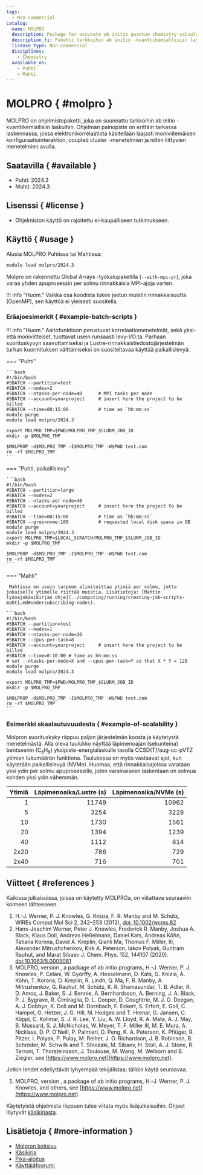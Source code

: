 ```yaml
---
tags:
  - Non-commercial
catalog:
  name: MOLPRO
  description: Package for accurate ab initio quantum chemistry calculations
  description_fi: Paketti tarkkoihin ab initio -kvanttikemiallisiin laskuihin
  license_type: Non-commercial
  disciplines:
    - Chemistry
  available_on:
    - Puhti
    - Mahti
---
```


# MOLPRO { #molpro }

MOLPRO on ohjelmistopaketti, joka on suunnattu tarkkoihin ab initio -kvanttikemiallisiin laskuihin. Ohjelman painopiste on erittäin tarkassa laskennassa, jossa elektronikorrelaatiota käsitellään laajasti moniviitemäisen konfiguraatiointeraktion, coupled cluster -menetelmien ja niihin liittyvien menetelmien avulla.

## Saatavilla { #available }

-   Puhti: 2024.3
-   Mahti: 2024.3

## Lisenssi { #license }

-  Ohjelmiston käyttö on rajoitettu ei-kaupalliseen tutkimukseen. 

## Käyttö { #usage }

Alusta MOLPRO Puhtissa tai Mahtissa:

```bash
module load molpro/2024.3
```

Molpro on rakennettu Global Arrays -työkalupaketilla (`--with-mpi-pr`), joka varaa yhden apuprosessin per solmu rinnakkaisia MPI-ajoja varten.

!!! info "Huom."
    Vaikka osa koodista tukee jaetun muistin rinnakkaisuutta (OpenMP), sen käyttöä ei yleisesti suositella.

### Eräajoesimerkit { #example-batch-scripts }

!!! info "Huom."
    Aaltofunktioon perustuvat korrelaatiomenetelmät, sekä yksi- että moniviitteiset, tuottavat usein runsaasti levy-I/O:ta. Parhaan suorituskyvyn saavuttamiseksi ja Lustre-rinnakkaistiedostojärjestelmän turhan kuormituksen välttämiseksi on suositeltavaa käyttää paikallislevyä.

=== "Puhti"

    ```bash
    #!/bin/bash
    #SBATCH --partition=test
    #SBATCH --nodes=2
    #SBATCH --ntasks-per-node=40      # MPI tasks per node
    #SBATCH --account=yourproject     # insert here the project to be billed 
    #SBATCH --time=00:15:00           # time as `hh:mm:ss`
    module purge
    module load molpro/2024.3

    export MOLPRO_TMP=$PWD/MOLPRO_TMP_$SLURM_JOB_ID
    mkdir -p $MOLPRO_TMP

    $MOLPROP -d$MOLPRO_TMP -I$MOLPRO_TMP -W$PWD test.com
    rm -rf $MOLPRO_TMP
    ```

=== "Puhti, paikallislevy"

    ```bash
    #!/bin/bash
    #SBATCH --partition=large
    #SBATCH --nodes=2
    #SBATCH --ntasks-per-node=40
    #SBATCH --account=yourproject     # insert here the project to be billed
    #SBATCH --time=00:15:00           # time as `hh:mm:ss`
    #SBATCH --gres=nvme:100           # requested local disk space in GB
    module purge
    module load molpro/2024.3
    export MOLPRO_TMP=$LOCAL_SCRATCH/MOLPRO_TMP_$SLURM_JOB_ID
    mkdir -p $MOLPRO_TMP

    $MOLPROP -d$MOLPRO_TMP -I$MOLPRO_TMP -W$PWD test.com
    rm -rf $MOLPRO_TMP
    ```

=== "Mahti"
 
     Mahtissa on usein tarpeen alimitoittaa ytimiä per solmu, jotta jokaiselle ytimelle riittää muistia. Lisätietoja: [Mahtin työnajokäsikirjan ohje](../computing/running/creating-job-scripts-mahti.md#undersubscribing-nodes).

    ```bash
    #!/bin/bash
    #SBATCH --partition=test
    #SBATCH --nodes=1
    #SBATCH --ntasks-per-node=16
    #SBATCH --cpus-per-task=8
    #SBATCH --account=yourproject     # insert here the project to be billed
    #SBATCH --time=0:10:00 # time as hh:mm:ss
    # set --ntasks-per-node=X and --cpus-per-task=Y so that X * Y = 128
    module purge
    module load molpro/2024.3

    export MOLPRO_TMP=$PWD/MOLPRO_TMP_$SLURM_JOB_ID
    mkdir -p $MOLPRO_TMP

    $MOLPROP -d$MOLPRO_TMP -I$MOLPRO_TMP -W$PWD test.com
    rm -rf $MOLPRO_TMP
    ```

### Esimerkki skaalautuvuudesta { #example-of-scalability }

Molpron suorituskyky riippuu paljon järjestelmän koosta ja käytetystä menetelmästä. Alla oleva taulukko näyttää läpimenoajan (sekunteina) bentseenin (C<sub>6</sub>H<sub>6</sub>) yksipiste-energialaskulle tasolla CCSD(T)/aug-cc-pVTZ ytimien lukumäärän funktiona. Taulukossa on myös vastaavat ajat, kun käytetään paikallislevyä (NVMe). Huomaa, että rinnakkaisajoissa varataan yksi ydin per solmu apuprosessille, joten varsinaiseen laskentaan on solmua kohden yksi ydin vähemmän. 

| Ytimiä              | Läpimenoaika/Lustre (s) | Läpimenoaika/NVMe (s) |
| ------------------: | ----------------------: | --------------------: |
|  1                  | 11749                   |   10962               |
|  5                  |  3254                   |    3228               |
| 10                  |  1730                   |    1561               |
| 20                  |  1394                   |    1239               |
| 40                  |  1112                   |     814               |
| 2x20                |   786                   |     729               |
| 2x40                |   716                   |     701               |    

## Viitteet { #references }

Kaikissa julkaisuissa, joissa on käytetty MOLPROa, on viitattava seuraaviin kolmeen lähteeseen.

1. H.-J. Werner, P. J. Knowles, G. Knizia, F. R. Manby and M. Schütz, WIREs Comput Mol Sci 2, 242–253 (2012), [doi: 10.1002/wcms.82](https://onlinelibrary.wiley.com/doi/abs/10.1002/wcms.82)
2. Hans-Joachim Werner, Peter J. Knowles, Frederick R. Manby, Joshua A. Black, Klaus Doll, Andreas Heßelmann, Daniel Kats, Andreas Köhn, Tatiana Korona, David A. Kreplin, Qianli Ma, Thomas F. Miller, III, Alexander Mitrushchenkov, Kirk A. Peterson, Iakov Polyak, Guntram Rauhut, and Marat Sibaev J. Chem. Phys. 152, 144107 (2020). [doi:10.1063/5.0005081](https://doi.org/10.1063/5.0005081)
3. MOLPRO, version , a package of ab initio programs, H.-J. Werner, P. J. Knowles, P. Celani, W. Györffy, A. Hesselmann, D. Kats, G. Knizia, A. Köhn, T. Korona, D. Kreplin, R. Lindh, Q. Ma, F. R. Manby, A. Mitrushenkov, G. Rauhut, M. Schütz, K. R. Shamasundar, T. B. Adler, R. D. Amos, J. Baker, S. J. Bennie, A. Bernhardsson, A. Berning, J. A. Black, P. J. Bygrave, R. Cimiraglia, D. L. Cooper, D. Coughtrie, M. J. O. Deegan, A. J. Dobbyn, K. Doll and M. Dornbach, F. Eckert, S. Erfort, E. Goll, C. Hampel, G. Hetzer, J. G. Hill, M. Hodges and T. Hrenar, G. Jansen, C. Köppl, C. Kollmar, S. J. R. Lee, Y. Liu, A. W. Lloyd, R. A. Mata, A. J. May, B. Mussard, S. J. McNicholas, W. Meyer, T. F. Miller III, M. E. Mura, A. Nicklass, D. P. O'Neill, P. Palmieri, D. Peng, K. A. Peterson, K. Pflüger, R. Pitzer, I. Polyak, P. Pulay, M. Reiher, J. O. Richardson, J. B. Robinson, B. Schröder, M. Schwilk and T. Shiozaki, M. Sibaev, H. Stoll, A. J. Stone, R. Tarroni, T. Thorsteinsson, J. Toulouse, M. Wang, M. Welborn and B. Ziegler, see [https://www.molpro.net](https://www.molpro.net).

Jotkin lehdet edellyttävät lyhyempää tekijälistaa; tällöin käytä seuraavaa.

1. MOLPRO, version , a package of ab initio programs, H.-J. Werner, P. J. Knowles, and others, see [https://www.molpro.net](https://www.molpro.net).

Käytetyistä ohjelmista riippuen tulee viitata myös lisäjulkaisuihin. Ohjeet löytyvät [käsikirjasta](https://www.molpro.net/manual/doku.php?id=references).

## Lisätietoja { #more-information }

-  [Molpron kotisivu](https://www.molpro.net/)  
-  [Käsikirja](https://www.molpro.net/manual/doku.php)
-  [Pika-aloitus](https://www.molpro.net/manual/doku.php?id=quickstart)
-  [Käyttäjäfoorumi](https://groups.google.com/g/molpro-user)